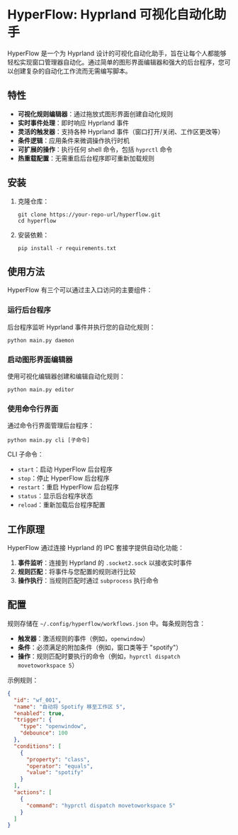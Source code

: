 # HyperFlow: Hyprland 可视化自动化助手

HyperFlow 是一个为 Hyprland 设计的可视化自动化助手，旨在让每个人都能够轻松实现窗口管理器自动化。通过简单的图形界面编辑器和强大的后台程序，您可以创建复杂的自动化工作流而无需编写脚本。

## 特性

- **可视化规则编辑器**：通过拖放式图形界面创建自动化规则
- **实时事件处理**：即时响应 Hyprland 事件
- **灵活的触发器**：支持各种 Hyprland 事件（窗口打开/关闭、工作区更改等）
- **条件逻辑**：应用条件来微调操作执行时机
- **可扩展的操作**：执行任何 shell 命令，包括 `hyprctl` 命令
- **热重载配置**：无需重启后台程序即可重新加载规则

## 安装

1. 克隆仓库：
   ```
   git clone https://your-repo-url/hyperflow.git
   cd hyperflow
   ```

2. 安装依赖：
   ```
   pip install -r requirements.txt
   ```

## 使用方法

HyperFlow 有三个可以通过主入口访问的主要组件：

### 运行后台程序

后台程序监听 Hyprland 事件并执行您的自动化规则：

```
python main.py daemon
```

### 启动图形界面编辑器

使用可视化编辑器创建和编辑自动化规则：

```
python main.py editor
```

### 使用命令行界面

通过命令行界面管理后台程序：

```
python main.py cli [子命令]
```

CLI 子命令：
- `start`：启动 HyperFlow 后台程序
- `stop`：停止 HyperFlow 后台程序
- `restart`：重启 HyperFlow 后台程序
- `status`：显示后台程序状态
- `reload`：重新加载后台程序配置

## 工作原理

HyperFlow 通过连接 Hyprland 的 IPC 套接字提供自动化功能：

1. **事件监听**：连接到 Hyprland 的 `.socket2.sock` 以接收实时事件
2. **规则匹配**：将事件与您配置的规则进行比较
3. **操作执行**：当规则匹配时通过 `subprocess` 执行命令

## 配置

规则存储在 `~/.config/hyperflow/workflows.json` 中。每条规则包含：

- **触发器**：激活规则的事件（例如，`openwindow`）
- **条件**：必须满足的附加条件（例如，窗口类等于 "spotify"）
- **操作**：规则匹配时要执行的命令（例如，`hyprctl dispatch movetoworkspace 5`）

示例规则：
```json
{
  "id": "wf_001",
  "name": "自动将 Spotify 移至工作区 5",
  "enabled": true,
  "trigger": {
    "type": "openwindow",
    "debounce": 100
  },
  "conditions": [
    {
      "property": "class",
      "operator": "equals",
      "value": "spotify"
    }
  ],
  "actions": [
    {
      "command": "hyprctl dispatch movetoworkspace 5"
    }
  ]
}
```